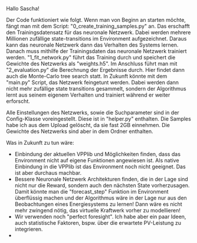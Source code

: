 Hallo Sascha!

Der Code funktioniert wie folgt. Wenn man von Beginn an starten möchte, fängt man mit dem Script: "0_create_training_samples.py" an. Das erschafft den Trainingsdatensatz für das neuronale Netzwerk. Dabei werden mehrere Millionen zufällige state-transitions im Environment aufgezeichnet. Daraus kann das neuronale Netzwerk dann das Verhalten des Systems lernen.
Danach muss mithilfe der Trainingsdaten das neuronale Netzwerk trainiert werden. "1_fit_network.py" führt das Training durch und speichert die Gewichte des Netzwerks als "weights.h5".
Im Anschluss führt man mit "2_evaluation.py" die Berechnung der Ergebnisse durch. Hier findet dann auch die Monte-Carlo tree search statt.
In Zukunft könnte mit dem "main.py" Script, das Netzwerk feingetunt werden. Dabei werden dann nicht mehr zufällige state transitions gesammelt, sondern der Algorithmus lernt aus seinem eigenem Verhalten und trainiert während er weiter erforscht.

Alle Einstellungen des Netzwerks, sowie die Suchparameter sind in der Config-Klasse voreingestellt. Diese ist in "helper.py" enthalten.
Die Samples habe ich aus dem Upload gelöscht, da sie fast 2GB einnehmen. Die Gewichte des Netzwerks sind aber in dem Ordner enthalten.

Was in Zukunft zu tun wäre:
 - Einbindung der aktuellen VPPlib und Möglichkeiten finden, dass das Environment nicht auf eigene Funktionen angewiesen ist. Als native Einbindung in die VPPlib ist das Environment noch nicht geeignet. Das ist aber durchaus machbar.
 - Bessere Neuronale Netzwerk Architekturen finden, die in der Lage sind nicht nur die Reward, sondern auch den nächsten State vorherzusagen. Damit könnte man die "forecast_step" Funktion im Environment überflüssig machen und der Algorithmus wäre in der Lage nur aus den Beobachtungen eines Energiesystems zu lernen! Dann wäre es nicht mehr zwingend nötig, das virtuelle Kraftwerk vorher zu modellieren!
 - Wir verwenden noch "perfect foresight". Ich habe aber ein paar Ideen, auch statistische Faktoren, bspw. über die erwartete PV-Leistung zu integrieren.
 - 